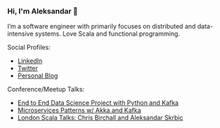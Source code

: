 ### Hi, I'm Aleksandar 👋

I’m a software engineer with primarily focuses on distributed and data-intensive systems.
Love Scala and functional programming.

Social Profiles:
 * [LinkedIn](https://www.linkedin.com/in/aleksandar-skrbic/)
 * [Twitter](https://twitter.com/skrbic_a)
 * [Personal Blog](https://aleksandarskrbic.github.io/)
 
 Conference/Meetup Talks:
 * [End to End Data Science Project with Python and Kafka](https://www.youtube.com/watch?v=9rD0AGQ6Eqo)
 * [Microservices Patterns w/ Akka and Kafka](https://youtu.be/CbAVz45Rowg)
 * [London Scala Talks: Chris Birchall and Aleksandar Skrbic](http://www.lsug.co.uk/meetup/scala/scala-3/akka/kafka/functional-programming/2020/06/16/talk.html)
